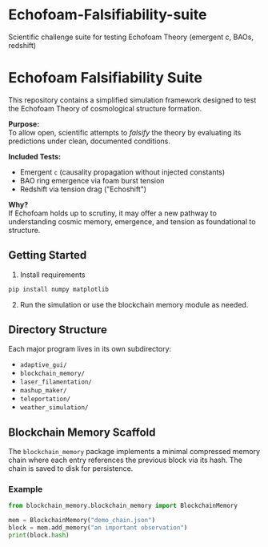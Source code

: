 # Echofoam-Falsifiability-suite
Scientific challenge suite for testing Echofoam Theory (emergent c, BAOs, redshift)
# Echofoam Falsifiability Suite

This repository contains a simplified simulation framework designed to test the Echofoam Theory of cosmological structure formation.

**Purpose:**  
To allow open, scientific attempts to *falsify* the theory by evaluating its predictions under clean, documented conditions.

**Included Tests:**
- Emergent `c` (causality propagation without injected constants)
- BAO ring emergence via foam burst tension
- Redshift via tension drag ("Echoshift")

**Why?**  
If Echofoam holds up to scrutiny, it may offer a new pathway to understanding cosmic memory, emergence, and tension as foundational to structure.

## Getting Started

1. Install requirements  
```bash  
pip install numpy matplotlib  
```


2. Run the simulation or use the blockchain memory module as needed.

## Directory Structure

Each major program lives in its own subdirectory:

- `adaptive_gui/`
- `blockchain_memory/`
- `laser_filamentation/`
- `mashup_maker/`
- `teleportation/`
- `weather_simulation/`

## Blockchain Memory Scaffold

The `blockchain_memory` package implements a minimal compressed memory chain where each entry references the previous block via its hash. The chain is saved to disk for persistence.

### Example
```python
from blockchain_memory.blockchain_memory import BlockchainMemory

mem = BlockchainMemory("demo_chain.json")
block = mem.add_memory("an important observation")
print(block.hash)
```
